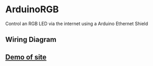 # ArduinoRGB

Control an RGB LED via the internet using a Arduino Ethernet Shield

## Wiring Diagram

## [Demo of site](https://zfauser.github.io/Arduino-Ethernet-RGB/)
